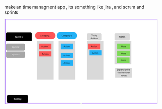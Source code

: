 make an time managment app , its something like jira , and scrum and sprints

![alt text](image1.png)